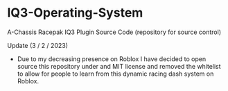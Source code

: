 # IQ3-Operating-System
A-Chassis Racepak IQ3 Plugin Source Code (repository for source control) 

Update (3 / 2 / 2023) 
- Due to my decreasing presence on Roblox I have decided to open source this repository under and MIT license and removed the whitelist to allow for people to learn from this dynamic racing dash system on Roblox. 
